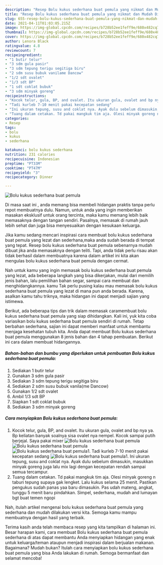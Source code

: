 ```yaml
---
description: "Resep Bolu kukus sederhana buat pemula yang nikmat dan Mudah Dibuat"
title: "Resep Bolu kukus sederhana buat pemula yang nikmat dan Mudah Dibuat"
slug: 655-resep-bolu-kukus-sederhana-buat-pemula-yang-nikmat-dan-mudah-dibuat
date: 2021-04-11T01:03:05.215Z
image: https://img-global.cpcdn.com/recipes/b728b52ee1feff9e/680x482cq70/bolu-kukus-sederhana-buat-pemula-foto-resep-utama.jpg
thumbnail: https://img-global.cpcdn.com/recipes/b728b52ee1feff9e/680x482cq70/bolu-kukus-sederhana-buat-pemula-foto-resep-utama.jpg
cover: https://img-global.cpcdn.com/recipes/b728b52ee1feff9e/680x482cq70/bolu-kukus-sederhana-buat-pemula-foto-resep-utama.jpg
author: Lenora Black
ratingvalue: 4.8
reviewcount: 7
recipeingredient:
- "1 butir telur"
- "3 sdm gula pasir"
- "3 sdm tepung terigu segitiga biru"
- "2 sdm susu bubuk vanilame Dancow"
- "1/2 sdt ovalet"
- "1/3 sdt BP"
- "1 sdt coklat bubuk"
- "3 sdm minyak goreng"
recipeinstructions:
- "Kocok telur, gula, BP, and ovalet. Itu ukuran gula, ovalet and bp nya ya. Bp keliatan banyak soalnya sisa ovalet nya nempel. Kocok sampai putih berjejal. Saya pakai mixer"
- "Tadi kurleb 7-10 menit pakai kecepatan sedang"
- "Ini ukuran tepung, susu and coklat nya. Ayak dulu sebelum dimasukin, masukkan minyak goreng juga lalu mix lagi dengan kecepatan rendah sampai semua tercampur."
- "Tuang dalam cetakan. Td pakai mangkuk tim aja. Olesi minyak goreng n taburi tepung supaya gak lengket. Lalu kukus selama 25 menit. Pastikan pengukus sudah panas yaa baru dimasukin. Pas udah mateng, angkat, tunggu 5 menit baru pindahkan. Simpel, sederhana, mudah and lumayan bgt buat temen ngopi"
categories:
- Resep
tags:
- bolu
- kukus
- sederhana

katakunci: bolu kukus sederhana 
nutrition: 231 calories
recipecuisine: Indonesian
preptime: "PT33M"
cooktime: "PT47M"
recipeyield: "3"
recipecategory: Dinner

---
```



![Bolu kukus sederhana buat pemula](https://img-global.cpcdn.com/recipes/b728b52ee1feff9e/680x482cq70/bolu-kukus-sederhana-buat-pemula-foto-resep-utama.jpg)

Di masa  saat ini , anda memang bisa membeli hidangan praktis tanpa perlu repot membuatnya dulu. Namun, untuk anda yang ingin memberikan masakan eksklusif untuk orang tercinta, maka kamu memang lebih baik memasaknya dengan tangan sendiri. Pasalnya, memasak di rumah jauh lebih sehat dan juga bisa menyesuaikan dengan kesukaan keluarga.

Jika kamu sedang mencari inspirasi cara membuat bolu kukus sederhana buat pemula yang lezat dan sederhana,maka anda sudah berada di tempat yang tepat. Resep bolu kukus sederhana buat pemula  sebenarnya mudah dibuat jika anda memasaknya dengan teliti. Tapi, anda tidak perlu risau akan tidak berhasil dalam membuatnya 
karena dalam artikel ini kita akan mengulas bolu kukus sederhana buat pemula dengan cermat.  



Nah untuk kamu yang ingin memasak bolu kukus sederhana buat pemula yang lezat, ada beberapa langkah yang bisa dikerjakan, mulai dari memilih jenis bahan, lalu pemilihan bahan segar, sampai cara membuat dan menghidangkannya. kamu Tak perlu pusing kalau mau memasak bolu kukus sederhana buat pemula yang lezat di mana pun anda berada. Karena, asalkan kamu  tahu triknya, maka hidangan ini dapat menjadi sajian yang istimewa.

Berikut, ada beberapa tips dan trik dalam memasak caramembuat bolu kukus sederhana buat pemula yang siap dihidangkan. Kali ini, yuk kita coba variasikan bolu kukus sederhana buat pemula sendiri di rumah. Tetap berbahan sederhana, sajian ini dapat memberi manfaat untuk membantu menjaga kesehatan tubuh kita. Anda dapat membuat Bolu kukus sederhana buat pemula menggunakan 8 jenis bahan dan 4 tahap pembuatan. Berikut ini cara dalam membuat hidangannya.

<!--inarticleads1-->

##### Bahan-bahan dan bumbu yang diperlukan untuk pembuatan Bolu kukus sederhana buat pemula:

1. Sediakan 1 butir telur
1. Gunakan 3 sdm gula pasir
1. Sediakan 3 sdm tepung terigu segitiga biru
1. Sediakan 2 sdm susu bubuk vanila(me Dancow)
1. Gunakan 1/2 sdt ovalet
1. Ambil 1/3 sdt BP
1. Siapkan 1 sdt coklat bubuk
1. Sediakan 3 sdm minyak goreng




<!--inarticleads2-->

##### Cara menyiapkan Bolu kukus sederhana buat pemula:

1. Kocok telur, gula, BP, and ovalet. Itu ukuran gula, ovalet and bp nya ya. Bp keliatan banyak soalnya sisa ovalet nya nempel. Kocok sampai putih berjejal. Saya pakai mixer
<img src="https://img-global.cpcdn.com/steps/79581ec314a0fd71/160x128cq70/bolu-kukus-sederhana-buat-pemula-langkah-memasak-1-foto.jpg" alt="Bolu kukus sederhana buat pemula"><img src="https://img-global.cpcdn.com/steps/42777e3256fbc180/160x128cq70/bolu-kukus-sederhana-buat-pemula-langkah-memasak-1-foto.jpg" alt="Bolu kukus sederhana buat pemula"><img src="https://img-global.cpcdn.com/steps/659ca90154e34a51/160x128cq70/bolu-kukus-sederhana-buat-pemula-langkah-memasak-1-foto.jpg" alt="Bolu kukus sederhana buat pemula">1. Tadi kurleb 7-10 menit pakai kecepatan sedang
<img src="https://img-global.cpcdn.com/steps/37ef73074fe04513/160x128cq70/bolu-kukus-sederhana-buat-pemula-langkah-memasak-2-foto.jpg" alt="Bolu kukus sederhana buat pemula">1. Ini ukuran tepung, susu and coklat nya. Ayak dulu sebelum dimasukin, masukkan minyak goreng juga lalu mix lagi dengan kecepatan rendah sampai semua tercampur.
1. Tuang dalam cetakan. Td pakai mangkuk tim aja. Olesi minyak goreng n taburi tepung supaya gak lengket. Lalu kukus selama 25 menit. Pastikan pengukus sudah panas yaa baru dimasukin. Pas udah mateng, angkat, tunggu 5 menit baru pindahkan. Simpel, sederhana, mudah and lumayan bgt buat temen ngopi




Nah, itulah artikel mengenai  bolu kukus sederhana buat pemula  yang sederhana dan mudah dilakukan versi kita. Semoga kamu mampu membuatnya dengan hasil yang terbaik. 

Terima kasih anda telah membaca resep yang kita tampilkan di halaman ini. Besar harapan kami, cara membuat  Bolu kukus sederhana buat pemula sederhana di atas dapat membantu Anda menyiapkan hidangan yang enak untuk keluarga/teman ataupun menjadi inspirasi dalam berjualan makanan. Bagaimana? Mudah bukan? Itulah cara menyiapkan bolu kukus sederhana buat pemula yang bisa Anda lakukan di rumah. Semoga bermanfaat dan selamat mencoba!

